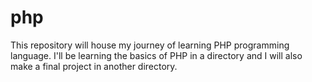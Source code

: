 # php

This repository will house my journey of learning PHP programming language.
I'll be learning the basics of PHP in a directory and I will also make a final
project in another directory.
